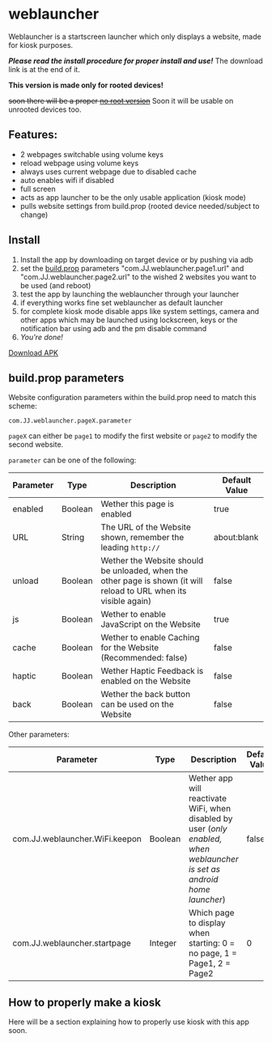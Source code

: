 # weblauncher
Weblauncher is a startscreen launcher which only displays a website, made for kiosk purposes.

___Please read the install procedure for proper install and use!___
The download link is at the end of it.

__This version is made only for rooted devices!__

~~soon there will be a proper [no root version](https://github.com/programminghoch10/weblauncher/tree/norootversion)~~
Soon it will be usable on unrooted devices too.


## Features:
- 2 webpages switchable using volume keys
- reload webpage using volume keys
- always uses current webpage due to disabled cache
- auto enables wifi if disabled
- full screen
- acts as app launcher to be the only usable application (kiosk mode)
- pulls website settings from build.prop (rooted device needed/subject to change)
  
## Install

1. Install the app by downloading on target device or by pushing via adb
1. set the [build.prop](https://www.droidviews.com/edit-build-prop-file-on-android/) parameters "com.JJ.weblauncher.page1.url" and "com.JJ.weblauncher.page2.url" to the wished 2 websites you want to be used (and reboot)
1. test the app by launching the weblauncher through your launcher
1. if everything works fine set weblauncher as default launcher
1. for complete kiosk mode disable apps like system settings, camera and other apps which may be launched using lockscreen, keys or the notification bar using adb and the pm disable command
1. _You're done!_

[Download APK](https://github.com/programminghoch10/weblauncher/raw/rootedversion/app/release/app-release.apk)

## build.prop parameters

Website configuration parameters within the build.prop need to match this scheme: 

`com.JJ.weblauncher.pageX.parameter`

`pageX` can either be `page1` to modify the first website or `page2` to modify the second website.

`parameter` can be one of the following: 

Parameter | Type | Description | Default Value
--------- | ---- | ----------- | -------------
enabled | Boolean| Wether this page is enabled | true
URL     | String | The URL of the Website shown, remember the leading `http://` | about:blank
unload  | Boolean| Wether the Website should be unloaded, when the other page is shown (it will reload to URL when its visible again) | false
js      | Boolean| Wether to enable JavaScript on the Website | true
cache   | Boolean| Wether to enable Caching for the Website (Recommended: false) | false
haptic  | Boolean| Wether Haptic Feedback is enabled on the Website | false
back    | Boolean| Wether the back button can be used on the Website | false


Other parameters: 

Parameter | Type | Description | Default Value
--------- | ---- | ----------- | -------------
com.JJ.weblauncher.WiFi.keepon  | Boolean | Wether app will reactivate WiFi, when disabled by user (_only enabled, when weblauncher is set as android home launcher_) | false
com.JJ.weblauncher.startpage    | Integer | Which page to display when starting: 0 = no page, 1 = Page1, 2 = Page2 | 0


## How to properly make a kiosk

Here will be a section explaining how to properly use kiosk with this app soon.